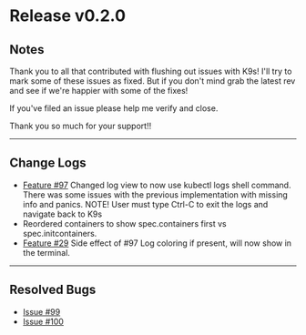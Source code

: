 # Release v0.2.0

## Notes

Thank you to all that contributed with flushing out issues with K9s! I'll try
to mark some of these issues as fixed. But if you don't mind grab the latest
rev and see if we're happier with some of the fixes!

If you've filed an issue please help me verify and close.

Thank you so much for your support!!

---

## Change Logs

+ [Feature #97](https://github.com/kswapd/k10s/issues/97)
  Changed log view to now use kubectl logs shell command.
  There was some issues with the previous implementation with missing info and panics.
  NOTE! User must type Ctrl-C to exit the logs and navigate back to K9s
+ Reordered containers to show spec.containers first vs spec.initcontainers.
+ [Feature #29](https://github.com/kswapd/k10s/issues/29)
  Side effect of #97 Log coloring if present, will now show in the terminal.

---

## Resolved Bugs

* [Issue #99](https://github.com/kswapd/k10s/issues/99)
* [Issue #100](https://github.com/kswapd/k10s/issues/100)